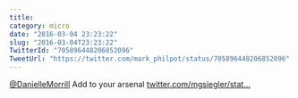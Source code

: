 ```yaml
---
title: 
category: micro
date: "2016-03-04 23:23:22"
slug: "2016-03-04T23:23:22"
TwitterId: "705896448206852096"
TweetUrl: "https://twitter.com/mark_philpot/status/705896448206852096"
---
```


[@DanielleMorrill](https://twitter.com/DanielleMorrill) Add to your arsenal
[twitter.com/mgsiegler/stat…](https://twitter.com/mgsiegler/status/705843121083428864)
